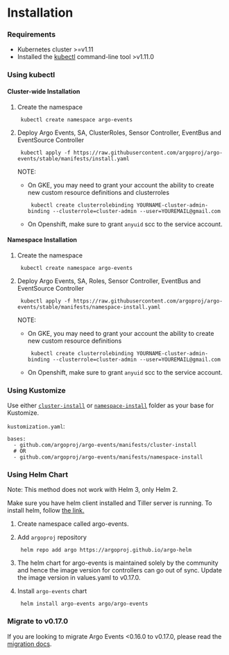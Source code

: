 # Installation

### Requirements

* Kubernetes cluster >=v1.11
* Installed the [kubectl](https://kubernetes.io/docs/tasks/tools/install-kubectl/) command-line tool >v1.11.0

### Using kubectl

#### Cluster-wide Installation

1. Create the namespace

        kubectl create namespace argo-events

2. Deploy Argo Events, SA, ClusterRoles, Sensor Controller, EventBus and EventSource Controller

        kubectl apply -f https://raw.githubusercontent.com/argoproj/argo-events/stable/manifests/install.yaml

   NOTE: 
   
     * On GKE, you may need to grant your account the ability to create new custom resource definitions and clusterroles

            kubectl create clusterrolebinding YOURNAME-cluster-admin-binding --clusterrole=cluster-admin --user=YOUREMAIL@gmail.com
       
     * On Openshift, make sure to grant `anyuid` scc to the service account.

#### Namespace Installation

1. Create the namespace

        kubectl create namespace argo-events

2. Deploy Argo Events, SA, Roles, Sensor Controller, EventBus and EventSource Controller

        kubectl apply -f https://raw.githubusercontent.com/argoproj/argo-events/stable/manifests/namespace-install.yaml

   NOTE: 
   
     * On GKE, you may need to grant your account the ability to create new custom resource definitions

            kubectl create clusterrolebinding YOURNAME-cluster-admin-binding --clusterrole=cluster-admin --user=YOUREMAIL@gmail.com
     
     * On Openshift, make sure to grant `anyuid` scc to the service account.

### Using Kustomize

Use either [`cluster-install`](https://github.com/argoproj/argo-events/tree/stable/manifests/cluster-install) or [`namespace-install`](https://github.com/argoproj/argo-events/tree/stable/manifests/namespace-install) folder as your base for Kustomize.

`kustomization.yaml`:

    bases:
      - github.com/argoproj/argo-events/manifests/cluster-install
      # OR
      - github.com/argoproj/argo-events/manifests/namespace-install

### Using Helm Chart

Note: This method does not work with Helm 3, only Helm 2.

Make sure you have helm client installed and Tiller server is running. To install helm, follow <a href="https://docs.helm.sh/using_helm/">the link.</a>

1. Create namespace called argo-events.

1. Add `argoproj` repository

        helm repo add argo https://argoproj.github.io/argo-helm

1. The helm chart for argo-events is maintained solely by the community and hence the image version for controllers can go out of sync.
   Update the image version in values.yaml to v0.17.0.

1. Install `argo-events` chart

        helm install argo-events argo/argo-events

### Migrate to v0.17.0

If you are looking to migrate Argo Events <0.16.0 to v0.17.0, please read the [migration docs](https://github.com/argoproj/argo-events/wiki/Migration-path-for-v0.17.0).
